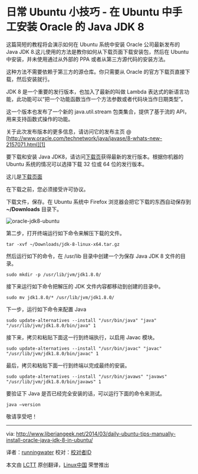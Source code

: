 日常 Ubuntu 小技巧 - 在 Ubuntu 中手工安装 Oracle 的 Java JDK 8
================================================================================
这篇简短的教程将会演示如何在 Ubuntu 系统中安装 Oracle 公司最新发布的 Java JDK 8.这儿使用的方法是教你如何从下载页面下载安装包，然后在 Ubuntu 中安装，并未使用通过从外部的 PPA 或者从第三方源代码的安装方法。

这种方法不需要依赖于第三方的源仓库。你只需要从 Oracle 的官方下载页直接下载，然后安装就行。

JDK 8 是一个重要的发行版本，也加入了最新的叫做 Lambda 表达式的新语言功能，此功能可以“把一个功能函数当作一个方法参数或者代码块当作日期类型”。

这一个版本也发布了一个新的 java.util.stream 包类集合，提供了基于流的 API，用来支持函数式操作的功能。

关于此次发布版本的更多信息，请访问它的发布主页 @ [http://www.oracle.com/technetwork/java/javase/8-whats-new-2157071.html][1]

要下载和安装 Java JDK8，请访问[下载页][2]获得最新的发行版本。根据你机器的 Ubuntu 系统的情况可以选择下载 32 位或 64 位的发行版本。

这儿是[下载页面][3]

在下载之前，您必须接受许可协议。

下载文件，保存。在 Ubuntu 系统中 Firefox 浏览器会把它下载的东西自动保存到 **~/Downloads** 目录下。

![oracle-jdk8-ubuntu ](http://www.liberiangeek.net/wp-content/uploads/2014/03/oraclejdk8ubuntu.png)

第二步，打开终端运行如下命令来解压下载的文件。

    tar -xvf ~/Downloads/jdk-8-linux-x64.tar.gz

然后运行如下的命令，在 /usr/lib 目录中创建一个为保存 Java  JDK 8 文件的目录。

    sudo mkdir -p /usr/lib/jvm/jdk1.8.0/

接下来运行如下命令把解压的 JDK 文件内容都移动到创建的目录中。

    sudo mv jdk1.8.0/* /usr/lib/jvm/jdk1.8.0/

下一步，运行如下命令来配置 Java

    sudo update-alternatives --install "/usr/bin/java" "java" "/usr/lib/jvm/jdk1.8.0/bin/java" 1

接下来，拷贝和粘贴下面这一行到终端执行，以启用 Javac 模块。

    sudo update-alternatives --install "/usr/bin/javac" "javac" "/usr/lib/jvm/jdk1.8.0/bin/javac" 1

最后，拷贝和粘贴下面一行到终端以完成最终的安装。

    sudo update-alternatives --install "/usr/bin/javaws" "javaws" "/usr/lib/jvm/jdk1.8.0/bin/javaws" 1

要验证下 Java 是否已经完全安装的话，可以运行下面的命令来测试。

    java –version

敬请享受吧！

--------------------------------------------------------------------------------

via: http://www.liberiangeek.net/2014/03/daily-ubuntu-tips-manually-install-oracle-java-jdk-8-in-ubuntu/

译者：[runningwater](https://github.com/runningwater) 校对：[校对者ID](https://github.com/校对者ID)

本文由 [LCTT](https://github.com/LCTT/TranslateProject) 原创翻译，[Linux中国](http://linux.cn/) 荣誉推出

[1]:http://www.oracle.com/technetwork/java/javase/8-whats-new-2157071.html
[2]:http://www.oracle.com/technetwork/java/javase/downloads/index.html
[3]:http://www.oracle.com/technetwork/java/javase/downloads/jdk8-downloads-2133151.html